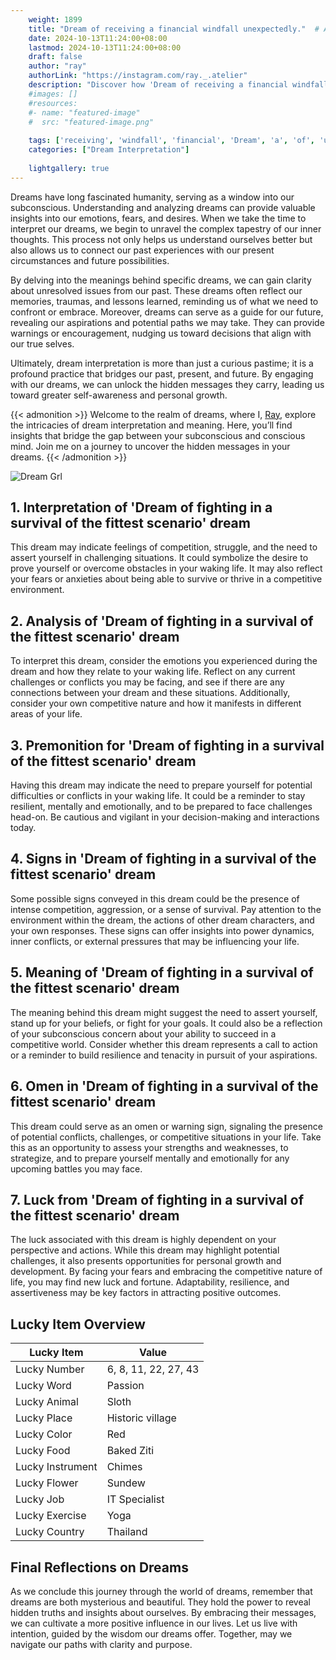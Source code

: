 ```yaml
---
    weight: 1899
    title: "Dream of receiving a financial windfall unexpectedly."  # Assuming 'title' column exists
    date: 2024-10-13T11:24:00+08:00
    lastmod: 2024-10-13T11:24:00+08:00
    draft: false
    author: "ray"
    authorLink: "https://instagram.com/ray._.atelier"
    description: "Discover how 'Dream of receiving a financial windfall unexpectedly.' can interpret your future and uncover its significant meanings in your life."
    #images: []
    #resources:
    #- name: "featured-image"
    #  src: "featured-image.png"
    
    tags: ['receiving', 'windfall', 'financial', 'Dream', 'a', 'of', 'unexpectedly.']
    categories: ["Dream Interpretation"]
    
    lightgallery: true
---
```

    
Dreams have long fascinated humanity, serving as a window into our subconscious. Understanding and analyzing dreams can provide valuable insights into our emotions, fears, and desires. When we take the time to interpret our dreams, we begin to unravel the complex tapestry of our inner thoughts. This process not only helps us understand ourselves better but also allows us to connect our past experiences with our present circumstances and future possibilities.

By delving into the meanings behind specific dreams, we can gain clarity about unresolved issues from our past. These dreams often reflect our memories, traumas, and lessons learned, reminding us of what we need to confront or embrace. Moreover, dreams can serve as a guide for our future, revealing our aspirations and potential paths we may take. They can provide warnings or encouragement, nudging us toward decisions that align with our true selves.

Ultimately, dream interpretation is more than just a curious pastime; it is a profound practice that bridges our past, present, and future. By engaging with our dreams, we can unlock the hidden messages they carry, leading us toward greater self-awareness and personal growth.

{{< admonition >}}
Welcome to the realm of dreams, where I, [Ray](https://instagram.com/ray._.atelier), explore the intricacies of dream interpretation and meaning. Here, you’ll find insights that bridge the gap between your subconscious and conscious mind. Join me on a journey to uncover the hidden messages in your dreams.
{{< /admonition >}}

![Dream Grl](https://cdn.pixabay.com/photo/2017/11/02/03/35/gothic-2910057_1280.jpg "Dream Grl")

## 1. Interpretation of 'Dream of fighting in a survival of the fittest scenario' dream

This dream may indicate feelings of competition, struggle, and the need to assert yourself in challenging situations. It could symbolize the desire to prove yourself or overcome obstacles in your waking life. It may also reflect your fears or anxieties about being able to survive or thrive in a competitive environment.

## 2. Analysis of 'Dream of fighting in a survival of the fittest scenario' dream

To interpret this dream, consider the emotions you experienced during the dream and how they relate to your waking life. Reflect on any current challenges or conflicts you may be facing, and see if there are any connections between your dream and these situations. Additionally, consider your own competitive nature and how it manifests in different areas of your life.

## 3. Premonition for 'Dream of fighting in a survival of the fittest scenario' dream

Having this dream may indicate the need to prepare yourself for potential difficulties or conflicts in your waking life. It could be a reminder to stay resilient, mentally and emotionally, and to be prepared to face challenges head-on. Be cautious and vigilant in your decision-making and interactions today.

## 4. Signs in 'Dream of fighting in a survival of the fittest scenario' dream

Some possible signs conveyed in this dream could be the presence of intense competition, aggression, or a sense of survival. Pay attention to the environment within the dream, the actions of other dream characters, and your own responses. These signs can offer insights into power dynamics, inner conflicts, or external pressures that may be influencing your life.

## 5. Meaning of 'Dream of fighting in a survival of the fittest scenario' dream

The meaning behind this dream might suggest the need to assert yourself, stand up for your beliefs, or fight for your goals. It could also be a reflection of your subconscious concern about your ability to succeed in a competitive world. Consider whether this dream represents a call to action or a reminder to build resilience and tenacity in pursuit of your aspirations.

## 6. Omen in 'Dream of fighting in a survival of the fittest scenario' dream

This dream could serve as an omen or warning sign, signaling the presence of potential conflicts, challenges, or competitive situations in your life. Take this as an opportunity to assess your strengths and weaknesses, to strategize, and to prepare yourself mentally and emotionally for any upcoming battles you may face.

## 7. Luck from 'Dream of fighting in a survival of the fittest scenario' dream

The luck associated with this dream is highly dependent on your perspective and actions. While this dream may highlight potential challenges, it also presents opportunities for personal growth and development. By facing your fears and embracing the competitive nature of life, you may find new luck and fortune. Adaptability, resilience, and assertiveness may be key factors in attracting positive outcomes.

## Lucky Item Overview
| Lucky Item          | Value              |
|---------------|--------------------|
| Lucky Number        | 6, 8, 11, 22, 27, 43  |
| Lucky Word          | Passion |
| Lucky Animal        | Sloth |
| Lucky Place         | Historic village     |
| Lucky Color         | Red     |
| Lucky Food          | Baked Ziti      |
| Lucky Instrument    | Chimes |
| Lucky Flower        | Sundew    |
| Lucky Job           | IT Specialist       |
| Lucky Exercise      | Yoga  |
| Lucky Country       | Thailand    |


##  Final Reflections on Dreams

As we conclude this journey through the world of dreams, remember that dreams are both mysterious and beautiful. They hold the power to reveal hidden truths and insights about ourselves. By embracing their messages, we can cultivate a more positive influence in our lives. Let us live with intention, guided by the wisdom our dreams offer. Together, may we navigate our paths with clarity and purpose.
